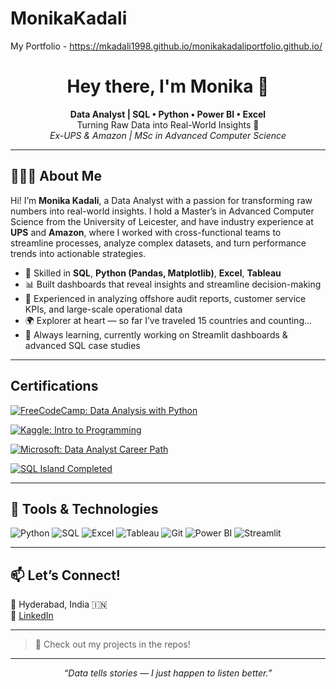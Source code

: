 # MonikaKadali
My Portfolio - https://mkadali1998.github.io/monikakadaliportfolio.github.io/

<h1 align="center">Hey there, I'm Monika 👋</h1>

<p align="center">
  <b>Data Analyst | SQL • Python • Power BI • Excel</b><br>
  Turning Raw Data into Real-World Insights 🎯<br>
  <i>Ex-UPS & Amazon | MSc in Advanced Computer Science</i>
</p>

---

## 👩🏻‍💻 About Me

Hi! I’m **Monika Kadali**, a Data Analyst with a passion for transforming raw numbers into real-world insights. I hold a Master’s in Advanced Computer Science from the University of Leicester, and have industry experience at **UPS** and **Amazon**, where I worked with cross-functional teams to streamline processes, analyze complex datasets, and turn performance trends into actionable strategies.

- 🧠 Skilled in **SQL**, **Python (Pandas, Matplotlib)**, **Excel**, **Tableau**
- 📊 Built dashboards that reveal insights and streamline decision-making
- 💼 Experienced in analyzing offshore audit reports, customer service KPIs, and large-scale operational data
- 🌍 Explorer at heart — so far I’ve traveled 15 countries and counting...
- 🎒 Always learning, currently working on Streamlit dashboards & advanced SQL case studies

---

## Certifications

[![FreeCodeCamp: Data Analysis with Python](https://img.shields.io/badge/freeCodeCamp-Data%20Analysis%20with%20Python-0a0a23?logo=freecodecamp&logoColor=green)](https://www.linkedin.com/in/monika-kadali-54a208163/details/certifications/)

[![Kaggle: Intro to Programming](https://img.shields.io/badge/Kaggle-Intro%20to%20Programming-20BEFF?logo=kaggle&logoColor=white)](https://www.linkedin.com/in/monika-kadali-54a208163/details/certifications/)

[![Microsoft: Data Analyst Career Path](https://img.shields.io/badge/Microsoft-Data%20Analyst%20Career%20Path-0078D4?logo=microsoft&logoColor=white)](https://www.linkedin.com/in/monika-kadali-54a208163/details/certifications/)

[![SQL Island Completed](https://img.shields.io/badge/SQL%20Island-Completed-brightgreen?style=flat&logo=postgresql)](https://sql-island.cs.uni-kl.de/cert.php?id=567af8f247)

---

## 🧰 Tools & Technologies

![Python](https://img.shields.io/badge/-Python-black?style=flat&logo=python)
![SQL](https://img.shields.io/badge/-SQL-black?style=flat&logo=mysql)
![Excel](https://img.shields.io/badge/-Excel-black?style=flat&logo=microsoft-excel)
![Tableau](https://img.shields.io/badge/-Tableau-black?style=flat&logo=tableau)
![Git](https://img.shields.io/badge/-Git-black?style=flat&logo=git)
![Power BI](https://img.shields.io/badge/-PowerBI-black?style=flat&logo=powerbi)
![Streamlit](https://img.shields.io/badge/-Streamlit-black?style=flat&logo=streamlit)

---

## 📫 Let’s Connect!

📍 Hyderabad, India 🇮🇳   
🔗 [LinkedIn](https://linkedin.com/in/monika-kadali-54a208163)

---

> 🧪 Check out my projects in the repos!

---

<p align="center">
  <i>“Data tells stories — I just happen to listen better.”</i>
</p>
